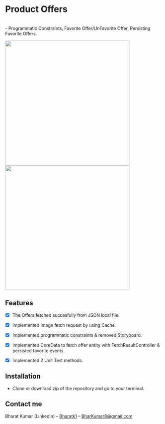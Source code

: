 # Product Offers
<br />
- Programmatic Constraints, Favorite Offer/UnFavorite Offer, Persisting Favorite Offers.
<p align="row">
<img src= "https://media.giphy.com/media/onwDFx12RNV2vrG1PK/giphy.gif" width="400" >
<img src= "https://media.giphy.com/media/Ua90VPgxxNgCWJp6wK/giphy.gif" width="400" >
</p>

## Features

- [x] The Offers fetched succesfully from JSON local file.
- [x] Implemented Image fetch request by using Cache.
- [x] Implemented programmatic constraints & removed Storyboard. 
- [x] Implemented CoreData to fetch offer entity with FetchResultController & persisted favorite events.
- [x] Implemented 2 Unit Test methods.


## Installation

- Clone or download zip of the repository and go to your terminal.

## Contact me

Bharat Kumar (LinkedIn) – [Bharatk1](https://www.linkedin.com/in/bharatk1/) – BharKumar8@gmail.com
